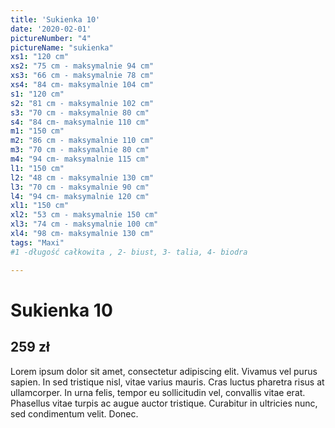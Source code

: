 ```yaml
---
title: 'Sukienka 10'
date: '2020-02-01'
pictureNumber: "4"
pictureName: "sukienka"
xs1: "120 cm"
xs2: "75 cm - maksymalnie 94 cm"
xs3: "66 cm - maksymalnie 78 cm"
xs4: "84 cm- maksymalnie 104 cm"
s1: "120 cm"
s2: "81 cm - maksymalnie 102 cm"
s3: "70 cm - maksymalnie 80 cm"
s4: "84 cm- maksymalnie 110 cm"
m1: "150 cm"
m2: "86 cm - maksymalnie 110 cm"
m3: "70 cm - maksymalnie 80 cm"
m4: "94 cm- maksymalnie 115 cm"
l1: "150 cm"
l2: "48 cm - maksymalnie 130 cm"
l3: "70 cm - maksymalnie 90 cm"
l4: "94 cm- maksymalnie 120 cm"
xl1: "150 cm"
xl2: "53 cm - maksymalnie 150 cm"
xl3: "74 cm - maksymalnie 100 cm"
xl4: "98 cm- maksymalnie 130 cm"
tags: "Maxi"
#1 -długość całkowita , 2- biust, 3- talia, 4- biodra

---
```

# Sukienka 10
## 259 zł
 

Lorem ipsum dolor sit amet, consectetur adipiscing elit. Vivamus vel purus sapien. In sed tristique nisl, vitae varius mauris. Cras luctus pharetra risus at ullamcorper. In urna felis, tempor eu sollicitudin vel, convallis vitae erat. Phasellus vitae turpis ac augue auctor tristique. Curabitur in ultricies nunc, sed condimentum velit. Donec. 